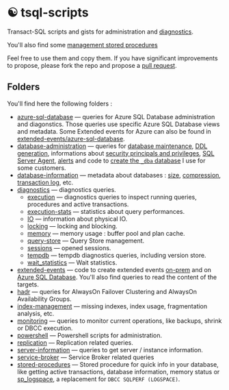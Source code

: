 # ☯ tsql-scripts

Transact-SQL scripts and gists for administration and [diagnostics](./diagnostics/).

You'll also find some [management stored procedures](./stored-procedures/)

Feel free to use them and copy them. If you have significant improvements to propose, please fork the repo and propose a [pull request](https://docs.github.com/en/pull-requests/collaborating-with-pull-requests/proposing-changes-to-your-work-with-pull-requests/about-pull-requests).

## Folders

You'll find here the following folders :

- [azure-sql-database](./azure-sql-database/) &mdash; queries for Azure SQL Database administration and diagonstics. Those queries use specific Azure SQL Database views and metadata. Some Extended events for Azure can also be found in [extended-events/azure-sql-database](./extended-events/azure-sql-database/).
- [database-administration](./database-administration/) &mdash; queries for [database maintenance](./database-administration/maintenance/), [DDL generation](./database-administration/ddl-generation/), informations about [security principals and privileges](./database-administration/security/), [SQL Server Agent](./database-administration/sqlagent/), [alerts](./database-administration/alerts/) and code to [create the `_dba` database](./database-administration/dba-database/) I use for some customers.
- [database-information](./database-information/) &mdash; metadata about databases : [size](./database-information/size-and-allocation/), [compression](./database-information/compression/), [transaction log](./database-information/transaction-log/), etc.
- [diagnostics](./diagnostics/) &mdash; diagnostics queries.
  - [execution](./diagnostics/execution/) &mdash; diagnostics queries to inspect running queries, procedures and active transactions.
  - [execution-stats](./diagnostics/execution-stats/) &mdash; statistics about query performances.
  - [IO](./diagnostics/IO/) &mdash; information about physical IO.
  - [locking](./diagnostics/locking/) &mdash; locking and blocking.
  - [memory](./diagnostics/Memory/) &mdash; memory usage : buffer pool and plan cache.
  - [query-store](./diagnostics/query-store/) &mdash; Query Store management.
  - [sessions](./diagnostics/sessions/) &mdash; opened sessions.
  - [tempdb](./diagnostics/tempdb/) &mdash; tempdb diagnostics queries, including version store.
  - [wait_statistics](./diagnostics/wait-statistics/) &mdash; Wait statistics.
- [extended-events](./extended-events/) &mdash; code to create extended events [on-prem](extended-events/on-prem/) and on [Azure SQL Database](extended-events/azure-sql-database/). You'll also find queries to read the content of the targets.
- [hadr](./hadr/) &mdash; queries for AlwaysOn Failover Clustering and AlwaysOn Availability Groups.
- [index-management](./index-management/) &mdash; missing indexes, index usage, fragmentation analysis, etc.
- [monitoring](./monitoring/) &mdash; queries to monitor current operations, like backups, shrink or DBCC execution.
- [powershell](./powershell/) &mdash; Powershell scripts for administration.
- [replication](./replication/) &mdash; Replication related queries.
- [server-information](./server-information/) &mdash; queries to get server / instance information.
- [service-broker](./service-broker/) &mdash; Service Broker related queries
- [stored-procedures](./stored-procedures/) &mdash; Stored procedure for quick info in your database, like getting active transactions, database information, memory status or [sp_logspace](./stored-procedures/sp_logspace.sql), a replacement for `DBCC SQLPERF (LOGSPACE)`.
